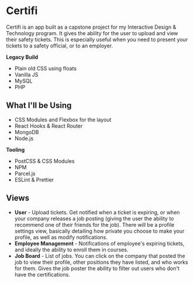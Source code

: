 # Certifi

Certifi is an app built as a capstone project for my Interactive Design & Technology program. It gives the ability for the user to upload and view their safety tickets. This is especially useful when you need to present your tickets to a safety official, or to an employer. 

**Legacy Build**
* Plain old CSS using floats
* Vanilla JS
* MySQL
* PHP

## What I'll be Using
* CSS Modules and Flexbox for the layout
* React Hooks & React Router
* MongoDB
* Node.js

**Tooling**
* PostCSS & CSS Modules
* NPM
* Parcel.js
* ESLint & Prettier

## Views

* **User** - Upload tickets. Get notified when a ticket is expiring, or when your company releases a job posting (giving the user the ability to recommend one of their friends for the job). There will be a profile settings view, basically detailing how private you choose to make your profile, as well as modify notifications.
* **Employee Management** - Notifications of employee's expiring tickets, and ideally the ability to enroll them in courses. 
* **Job Board** - List of jobs. You can click on the company that posted the job to view their profile, other positions they have listed, and who works for them. Gives the job poster the ability to filter out users who don't have the certifications.